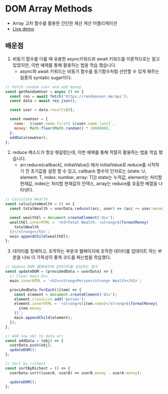 # DOM Array Methods

- Array 고차 함수를 활용한 간단한 재산 계산 어플리케이션
- <a href='https://codepen.io/kim7720/pen/abqwwRN'>Live demo</a>

## 배운점

1. 비동기 함수를 다룰 때 유용한 async키워드와 await 키워드를 이론적으로는 알고 있었지만, 이번 예제를 통해 활용하는 법을 학습 했습니다.
   - async와 await 키워드는 비동기 함수를 동기함수처럼 선언할 수 있게 해주는 일종의 syntatic sugar이다.

```javascript
// Fetch random user and add money
const getRandomUser = async () => {
  const res = await fetch('https://randomuser.me/api');
  const data = await res.json();

  const user = data.results[0];

  const newUser = {
    name: `${user.name.first} ${user.name.last}`,
    money: Math.floor(Math.random() * 1000000),
  };
  addData(newUser);
};
```

2. reduce 메소드가 항상 헷갈렸는데, 이번 예제를 통해 적절히 활용하는 법을 학습 했습니다.
   - arr.reduce(callback[, initialValue]) 에서 initialValue로 reduce를 시작하기 전 초기값을 설정 할 수 있고, callback 함수의 인자로는 (state: U, element: T, index: number, array: T[]) state는 누적값, element는 처리할 현재값, index는 처리할 현재값의 인덱스, array는 reduce를 호출한 배열을 나타낸다.

```javascript
// Calculate Wealth
const calculateWealth = () => {
  const totalWealth = userData.reduce((acc, user) => (acc += user.money), 0);

  const wealthEl = document.createElement('div');
  wealthEl.innerHTML = `<h3>Total Wealth: <strong>${formatMoney(
    totalWealth
  )}</strong></h3>`;
  main.appendChild(wealthEl);
};
```

3. 데이터를 정제하고, 조작하는 부분과 웹페이지에 조작한 데이터를 업데이트 하는 부분을 나눠 더 가독성이 좋게 코드를 짜는법을 학습했다.

```javascript
// Update DOM 웹페에지에 업데이트를 담당하는 함수
const updateDOM = (providedData = userData) => {
  // Clear main div
  main.innerHTML = '<h2><strong>Person</strong> Wealth</h2>';

  providedData.forEach((item) => {
    const element = document.createElement('div');
    element.classList.add('person');
    element.innerHTML = `<strong>${item.name}</strong>${formatMoney(
      item.money
    )}`;
    main.appendChild(element);
  });
};
```

```javascript
// Add new obj to data arr
const addData = (obj) => {
  userData.push(obj);
  updateDOM();
};

// Sort by richest
const sortByRichest = () => {
  userData.sort((userA, userB) => userB.money - userA.money);

  updateDOM();
};
```

